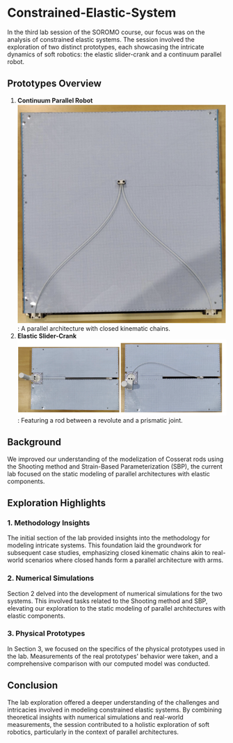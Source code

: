 # Constrained-Elastic-System
In the third lab session of the SOROMO course, our focus was on the analysis of constrained elastic systems. The session involved the exploration of two distinct prototypes, each showcasing the intricate dynamics of soft robotics: the elastic slider-crank and a continuum parallel robot.

## Prototypes Overview
1. **Continuum Parallel Robot** ![Continuum Parallel Robot](parallel-image.png) : A parallel architecture with closed kinematic chains.
2. **Elastic Slider-Crank** ![Elastic Slider-Crank](serial-image.png) : Featuring a rod between a revolute and a prismatic joint.

## Background
We improved our understanding of the modelization of Cosserat rods using the Shooting method and Strain-Based Parameterization (SBP), the current lab focused on the static modeling of parallel architectures with elastic components.

## Exploration Highlights

### 1. Methodology Insights
The initial section of the lab provided insights into the methodology for modeling intricate systems. This foundation laid the groundwork for subsequent case studies, emphasizing closed kinematic chains akin to real-world scenarios where closed hands form a parallel architecture with arms.

### 2. Numerical Simulations 
Section 2 delved into the development of numerical simulations for the two systems. This involved tasks related to the Shooting method and SBP, elevating our exploration to the static modeling of parallel architectures with elastic components.

### 3. Physical Prototypes 
In Section 3, we focused on the specifics of the physical prototypes used in the lab. Measurements of the real prototypes' behavior were taken, and a comprehensive comparison with our computed model was conducted.

## Conclusion
The lab exploration offered a deeper understanding of the challenges and intricacies involved in modeling constrained elastic systems. By combining theoretical insights with numerical simulations and real-world measurements, the session contributed to a holistic exploration of soft robotics, particularly in the context of parallel architectures.
